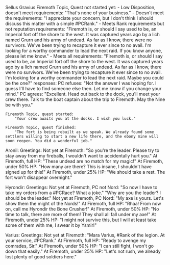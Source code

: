 
Sellus Gravius
    Firemoth Topic, Quest not started yet:
        - Low Disposition, doesn't meet requirements:
            "That's none of your business."
        - Doesn't meet the requirements:
            "I appreciate your concern, but I don't think I should discuss this matter with a simple #PCRank."
        - Meets Rank requirements but not reputation requirements:
            "Firemoth is, or should I say used to be, an Imperial fort off the shore to the west. It was captured years ago by a lich named Grurn and his army of undead. As far as I know, there were no survivors. We've been trying to recapture it ever since to no avail. I'm looking for a worthy commander to lead the next raid. If you know anyone, please let me know."
        - Meets all requirements:
            "Firemoth is, or should I say used to be, an Imperial fort off the shore to the west. It was captured years ago by a lich named Grurn and his army of undead. As far as I know, there were no survivors. We've been trying to recapture it ever since to no avail. I'm looking for a worthy commander to lead the next raid. Maybe you could be the one?"
                responses:
                    PC refuses:
                        "Not the answer I was hoping for. I guess I'll have to find someone else then. Let me know if you change your mind."
                    PC agrees:
                        "Excellent. Head out back to the dock, you'll meet your crew there. Talk to the boat captain about the trip to Firemoth. May the Nine be with you."



    Firemoth Topic, quest started:
        "Your crew awaits you at the docks. I wish you luck."

    Firemoth Topic, quest finished:
        "The fort is being rebuilt as we speak. We already found some settlers willing to start a new life there, and the ebony mine will soon reopen. You did a wonderful job."



Aronil:
    Greetings:
        Not yet at Firemoth:
            "So you're the leader. Please try to stay away from my fireballs, I wouldn't want to accidentally hurt you."
        At Firemoth, full HP:
            "These undead are no match for my magic!"
        At Firemoth, under 50% HP:
            "How many are there? This is insane, I shouldn't have signed up for this!"
        At Firemoth, under 25% HP:
            "We should take a rest. The fort won't disappear overnight."


Hyrondir:
    Greetings:
        Not yet at Firemoth, PC not Nord:
            "So now I have to take my orders from a #PCRace? What a joke."
            "Why are you the leader? I should be the leader."
        Not yet at Firemoth, PC Nord:
            "My axe is yours. Let's show them the might of the Nords!"
        At Firemoth, full HP:
            "Rhaa! From now on, call me Hyrondir the Bone Crusher!"
        At Firemoth, under 50% HP:
            "No time to talk, there are more of them! They shall all fall under my axe!"
        At Firemoth, under 25% HP:
            "I might not survive this, but I will at least take some of them with me, I swear it by Ysmir!"

Varius:
    Greetings:
        Not yet at Firemoth:
            "Mara Varius, #Rank of the legion. At your service, #PCRank."
        At Firemoth, full HP:
            "Ready to avenge my comrades, Sir."
        At Firemoth, under 50% HP:
            "I can still fight, I won't go down that easily."
        At Firemoth, under 25% HP:
            "Let's not rush, we already lost plenty of good soldiers here."
